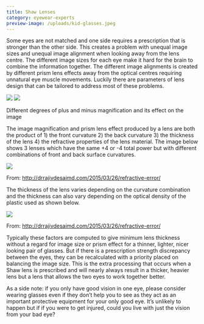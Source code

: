```yaml
---
title: Shaw Lenses
category: eyewear-experts
preview-image: /uploads/kid-glasses.jpeg
---
```


<div class="employee-heading">
</div>

Some eyes are not matched and one side requires a prescription that is stronger than the other side. This creates a problem with unequal image sizes and unequal image alignment when looking away from the lens centre. The different image sizes for each eye make it hard for the brain to combine the information together. The different image alignments is created by different prism lens effects away from the optical centres requiring unnatural eye muscle movements. Luckily there are parameters of lens design that can be tailored to address most of these problems.

![](/uploads/fullsizerender-1.jpg) ![](/uploads/fullsizerender.jpg)

Different degrees of plus and minus magnification and its effect on the image

The image magnification and prism lens effect produced by a lens are both the product of 1) the front curvature 2) the back curvature 3) the thickness of the lens 4) the refractive properties of the lens material. The image below shows 3 lenses which have the same +4 or -4 total power but with different combinations of front and back surface curvatures.

![](/uploads/lens-form.jpg)

From: http://drrajivdesaimd.com/2015/03/26/refractive-error/

The thickness of the lens varies depending on the curvature combination and the thickness can also vary depending on the optical density of the plastic used as shown below.

![](/uploads/refractive-index-and-lens-thickness.jpg)

From: http://drrajivdesaimd.com/2015/03/26/refractive-error/

Typically these factors are computed to give minimum lens thickness without a regard for image size or prism effect for a thinner, lighter, nicer looking pair of glasses. But if there is a prescription strength discrepancy between the eyes, they can be recalculated with a priority placed on balancing the image size. This is the extra processing that occurs when a Shaw lens is prescribed and will nearly always result in a thicker, heavier lens but a lens that allows the two eyes to work together better. 

As a side note: if you only have good vision in one eye, please consider wearing glasses even if they don’t help you to see as they act as an important protective equipment for your only good eye. It’s unlikely to happen but if if you were to get injured, could you live with just the vision from your bad eye?
